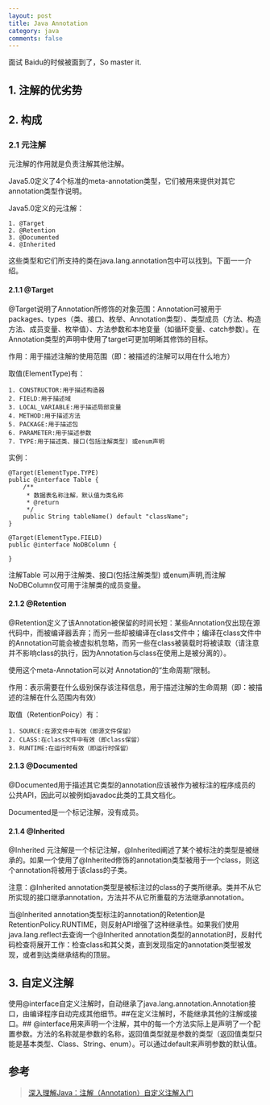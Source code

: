 ```yaml
---
layout: post
title: Java Annotation
category: java
comments: false
---
```

面试 Baidu的时候被面到了，So master it.

## 1. 注解的优劣势

## 2. 构成

### 2.1 元注解

元注解的作用就是负责注解其他注解。

Java5.0定义了4个标准的meta-annotation类型，它们被用来提供对其它 annotation类型作说明。

Java5.0定义的元注解：

	1. @Target
    2. @Retention
    3. @Documented
    4. @Inherited

这些类型和它们所支持的类在java.lang.annotation包中可以找到。下面一一介绍。

#### 2.1.1 @Target

@Target说明了Annotation所修饰的对象范围：Annotation可被用于 packages、types（类、接口、枚举、Annotation类型）、类型成员（方法、构造方法、成员变量、枚举值）、方法参数和本地变量（如循环变量、catch参数）。在Annotation类型的声明中使用了target可更加明晰其修饰的目标。

作用：用于描述注解的使用范围（即：被描述的注解可以用在什么地方）

取值(ElementType)有：

	1. CONSTRUCTOR:用于描述构造器
	2. FIELD:用于描述域
	3. LOCAL_VARIABLE:用于描述局部变量
	4. METHOD:用于描述方法
	5. PACKAGE:用于描述包
	6. PARAMETER:用于描述参数
	7. TYPE:用于描述类、接口(包括注解类型) 或enum声明

实例：

	@Target(ElementType.TYPE)
	public @interface Table {
	    /**
	     * 数据表名称注解，默认值为类名称
	     * @return
	     */
	    public String tableName() default "className";
	}

	@Target(ElementType.FIELD)
	public @interface NoDBColumn {

	}

注解Table 可以用于注解类、接口(包括注解类型) 或enum声明,而注解NoDBColumn仅可用于注解类的成员变量。

#### 2.1.2 @Retention

@Retention定义了该Annotation被保留的时间长短：某些Annotation仅出现在源代码中，而被编译器丢弃；而另一些却被编译在class文件中；编译在class文件中的Annotation可能会被虚拟机忽略，而另一些在class被装载时将被读取（请注意并不影响class的执行，因为Annotation与class在使用上是被分离的）。

使用这个meta-Annotation可以对 Annotation的“生命周期”限制。

作用：表示需要在什么级别保存该注释信息，用于描述注解的生命周期（即：被描述的注解在什么范围内有效）

取值（RetentionPoicy）有：

	1. SOURCE:在源文件中有效（即源文件保留）
	2. CLASS:在class文件中有效（即class保留）
	3. RUNTIME:在运行时有效（即运行时保留）

#### 2.1.3 @Documented
@Documented用于描述其它类型的annotation应该被作为被标注的程序成员的公共API，因此可以被例如javadoc此类的工具文档化。

Documented是一个标记注解，没有成员。


#### 2.1.4 @Inherited
@Inherited 元注解是一个标记注解，@Inherited阐述了某个被标注的类型是被继承的。如果一个使用了@Inherited修饰的annotation类型被用于一个class，则这个annotation将被用于该class的子类。

注意：@Inherited annotation类型是被标注过的class的子类所继承。类并不从它所实现的接口继承annotation，方法并不从它所重载的方法继承annotation。

当@Inherited annotation类型标注的annotation的Retention是RetentionPolicy.RUNTIME，则反射API增强了这种继承性。如果我们使用java.lang.reflect去查询一个@Inherited annotation类型的annotation时，反射代码检查将展开工作：检查class和其父类，直到发现指定的annotation类型被发现，或者到达类继承结构的顶层。


## 3. 自定义注解
使用@interface自定义注解时，自动继承了java.lang.annotation.Annotation接口，由编译程序自动完成其他细节。##在定义注解时，不能继承其他的注解或接口。## @interface用来声明一个注解，其中的每一个方法实际上是声明了一个配置参数。方法的名称就是参数的名称，返回值类型就是参数的类型（返回值类型只能是基本类型、Class、String、enum）。可以通过default来声明参数的默认值。


## 参考
> [深入理解Java：注解（Annotation）自定义注解入门](http://www.cnblogs.com/peida/archive/2013/04/24/3036689.html)